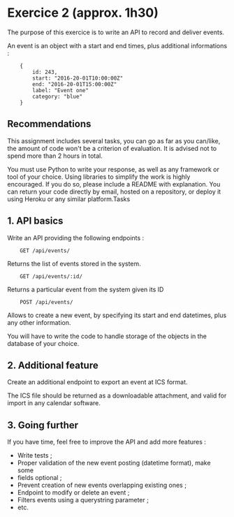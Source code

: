 # Exercice 2 (approx. 1h30)

The purpose of this exercice is to write an API to record and deliver events.

An event is an object with a start and end times, plus additional informations :
```
    {
        id: 243,
        start: "2016-20-01T10:00:00Z"
        end: "2016-20-01T15:00:00Z"
        label: "Event one"
        category: "blue"
    }
```

## Recommendations

This assignment includes several tasks, you can go as far as you can/like,
the amount of code won't be a criterion of evaluation. It is advised not
to spend more than 2 hours in total.

You must use Python to write your response, as well as any framework or tool 
of your choice. Using libraries to simplify the work is highly encouraged.
If you do so, please include a README with explanation. 
You can return your code directly by email, hosted on a repository, 
or deploy it using Heroku or any similar platform.Tasks

## 1. API basics

Write an API providing the following endpoints :
```
    GET /api/events/
```
Returns the list of events stored in the system.
```
    GET /api/events/:id/
```
Returns a particular event from the system given its ID
```
    POST /api/events/
```
Allows to create a new event, by specifying its start and end datetimes, 
plus any other information.

You will have to write the code to handle storage of the objects in the
database of your choice.

## 2. Additional feature

Create an additional endpoint to export an event at ICS format.

The ICS file should be returned as a downloadable attachment, and valid for 
import in any calendar software.

## 3. Going further

If you have time, feel free to improve the API and add more features :

* Write tests ;
* Proper validation of the new event posting (datetime format), make some 
* fields optional ;
* Prevent creation of new events overlapping existing ones ;
* Endpoint to modify or delete an event ;
* Filters events using a querystring parameter ;
* etc.
